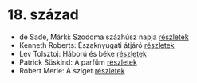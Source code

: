 # 18. század

- de Sade, Márki: Szodoma százhúsz napja [részletek](../_details/de%20Sade%2C%20M%C3%A1rki.md#id_1216)
- Kenneth Roberts: Északnyugati átjáró [részletek](../_details/Kenneth%20Roberts.md#id_745)
- Lev Tolsztoj: Háború és béke [részletek](../_details/Lev%20Tolsztoj.md#id_563)
- Patrick Süskind: A parfüm [részletek](../_details/Patrick%20S%C3%BCskind.md#id_408)
- Robert Merle: A sziget [részletek](../_details/Robert%20Merle.md#id_325)